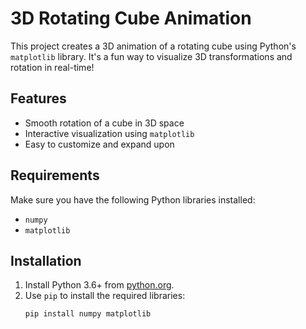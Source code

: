 # 3D Rotating Cube Animation

This project creates a 3D animation of a rotating cube using Python's `matplotlib` library. It's a fun way to visualize 3D transformations and rotation in real-time!

## Features
- Smooth rotation of a cube in 3D space
- Interactive visualization using `matplotlib`
- Easy to customize and expand upon

## Requirements
Make sure you have the following Python libraries installed:
- `numpy`
- `matplotlib`

## Installation
1. Install Python 3.6+ from [python.org](https://www.python.org/).
2. Use `pip` to install the required libraries:
   ```bash
   pip install numpy matplotlib
